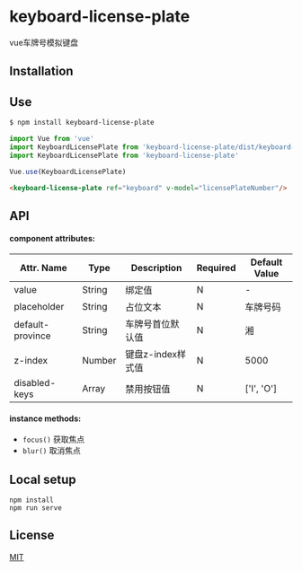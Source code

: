 # keyboard-license-plate
vue车牌号模拟键盘

## Installation

## Use

```bash
$ npm install keyboard-license-plate
```

```js
import Vue from 'vue'
import KeyboardLicensePlate from 'keyboard-license-plate/dist/keyboard-license-plate.css'
import KeyboardLicensePlate from 'keyboard-license-plate'

Vue.use(KeyboardLicensePlate)
```

``` html
<keyboard-license-plate ref="keyboard" v-model="licensePlateNumber"/>
```

## API

#### component attributes:
| Attr. Name | Type | Description | Required | Default Value |
|-----|-----|-----|-----|-----|
| value | String | 绑定值 | N | - |
| placeholder | String | 占位文本 | N | 车牌号码 |
| default-province | String | 车牌号首位默认值 | N | 湘 |
| z-index | Number | 键盘z-index样式值 | N | 5000 |
| disabled-keys | Array | 禁用按钮值 | N | ['I', 'O'] |

#### instance methods:
- `focus()` 获取焦点
- `blur()` 取消焦点

## Local setup

```
npm install
npm run serve
```

## License

[MIT](https://opensource.org/licenses/MIT)